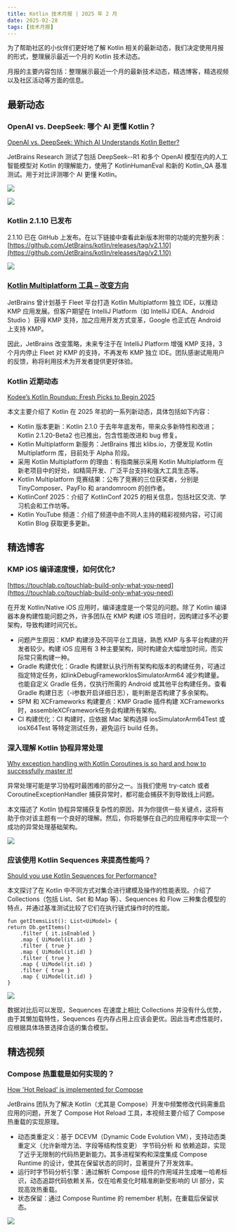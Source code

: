```yaml
---
title: Kotlin 技术月报 | 2025 年 2 月
date: 2025-02-28
tags: [技术月报]
---
```


为了帮助社区的小伙伴们更好地了解 Kotlin 相关的最新动态，我们决定使用月报的形式，整理展示最近一个月的 Kotlin 技术动态。

月报的主要内容包括：整理展示最近一个月的最新技术动态，精选博客，精选视频以及社区活动等方面的信息。

## 最新动态
### OpenAI vs. DeepSeek: 哪个 AI 更懂 Kotlin？
[OpenAI vs. DeepSeek: Which AI Understands Kotlin Better?](https://blog.jetbrains.com/kotlin/2025/02/openai-vs-deepseek-which-ai-understands-kotlin-better/)

JetBrains Research 测试了包括 DeepSeek--R1 和多个 OpenAI 模型在内的人工智能模型对 Kotlin 的理解能力，使用了 KotlinHumanEval 和新的 Kotlin_QA 基准测试。用于对比评测哪个 AI 更懂 Kotlin。

![](https://raw.gitmirror.com/RicardoJiang/resource/refs/heads/main/2025/feburary/p1.png)

![](https://raw.gitmirror.com/RicardoJiang/resource/refs/heads/main/2025/feburary/p2.png)

### Kotlin 2.1.10 已发布
2.1.10 已在 GitHub 上发布。在以下链接中查看此新版本附带的功能的完整列表：[https://github.com/JetBrains/kotlin/releases/tag/v2.1.10](https://github.com/JetBrains/kotlin/releases/tag/v2.1.10)

![](https://raw.gitmirror.com/RicardoJiang/resource/refs/heads/main/2025/feburary/p4.png)

### [Kotlin Multiplatform 工具 – 改变方向](https://blog.jetbrains.com/zh-hans/kotlin/2025/02/kotlin-multiplatform-tooling-shifting-gears/)
JetBrains 曾计划基于 Fleet 平台打造 Kotlin Multiplatform 独立 IDE，以推动 KMP 应用发展。但客户期望在 IntelliJ Platform（如 IntelliJ IDEA、Android Studio ）获得 KMP 支持，加之应用开发方式变革，Google 也正式在 Android 上支持 KMP。

因此，JetBrains 改变策略，未来专注于在 IntelliJ Platform 增强 KMP 支持，3 个月内停止 Fleet 对 KMP 的支持，不再发布 KMP 独立 IDE。团队感谢试用用户的反馈，称将利用技术为开发者提供更好体验。

### Kotlin 近期动态
[Kodee’s Kotlin Roundup: Fresh Picks to Begin 2025](https://blog.jetbrains.com/kotlin/2025/02/kodees-kotlin-roundup-fresh-picks/)

本文主要介绍了 Kotlin 在 2025 年初的一系列新动态，具体包括如下内容：

- Kotlin 版本更新：Kotlin 2.1.0 于去年年底发布，带来众多新特性和改进；Kotlin 2.1.20-Beta2 也已推出，包含性能改进和 bug 修复。
- Kotlin Multiplatform 新服务：JetBrains 推出 klibs.io，方便发现 Kotlin Multiplatform 库，目前处于 Alpha 阶段。
- 采用 Kotlin Multiplatform 的理由：有指南展示采用 Kotlin Multiplatform 在新老项目中的好处，如精简开发、广泛平台支持和强大工具生态等。
- Kotlin Multiplatform 竞赛结果：公布了竞赛的三位获奖者，分别是 TinyComposer、PayFlo 和 arandomroom 的创作者。
- KotlinConf 2025：介绍了 KotlinConf 2025 的相关信息，包括社区交流、学习机会和工作坊等。
- Kotlin YouTube 频道：介绍了频道中由不同人主持的精彩视频内容，可订阅 Kotlin Blog 获取更多更新。

## 精选博客
### KMP iOS 编译速度慢，如何优化?
[https://touchlab.co/touchlab-build-only-what-you-need](https://touchlab.co/touchlab-build-only-what-you-need)

在开发 Kotlin/Native iOS 应用时，编译速度是一个常见的问题。除了 Kotlin 编译器本身构建性能问题之外，许多团队在 KMP 构建 iOS 项目时，因构建过多不必要架构，导致构建时间冗长。

- 问题产生原因：KMP 构建涉及不同平台工具链，熟悉 KMP 与多平台构建的开发者较少。构建 iOS 应用有 3 种主要架构，同时构建会大幅增加时间，而实际常只需构建一种。
- Gradle 构建优化：Gradle 构建默认执行所有架构和版本的构建任务，可通过指定特定任务，如linkDebugFrameworkIosSimulatorArm64 减少构建量。也能自定义 Gradle 任务，仅执行所需的 Android 或其他平台构建任务。查看 Gradle 构建日志（-i参数开启详细日志），能判断是否构建了多余架构。
- SPM 和 XCFrameworks 构建要点：KMP Gradle 插件构建 XCFrameworks 时，assembleXCFramework任务会构建所有架构。
- CI 构建优化：CI 构建时，应依据 Mac 架构选择 iosSimulatorArm64Test 或 iosX64Test 等特定测试任务，避免运行 build 任务。

### 深入理解 Kotlin 协程异常处理
[Why exception handling with Kotlin Coroutines is so hard and how to successfully master it!](https://www.lukaslechner.com/why-exception-handling-with-kotlin-coroutines-is-so-hard-and-how-to-successfully-master-it/)

异常处理可能是学习协程时最困难的部分之一。当我们使用 try-catch 或者 CoroutineExceptionHandler 捕获异常时，都可能会捕获不到导致线上问题。

本文描述了 Kotlin 协程异常捕获复杂性的原因，并为你提供一些关键点，这将有助于你对该主题有一个良好的理解。然后，你将能够在自己的应用程序中实现一个成功的异常处理基础架构。

![](https://raw.gitmirror.com/RicardoJiang/resource/refs/heads/main/2025/feburary/p5.webp)

### 应该使用 Kotlin Sequences 来提高性能吗？
[Should you use Kotlin Sequences for Performance?](https://chrisbanes.me/posts/use-sequence/)

本文探讨了在 Kotlin 中不同方式对集合进行建模及操作的性能表现。介绍了 Collections（包括 List、Set 和 Map 等）、Sequences 和 Flow 三种集合模型的特点，并通过基准测试比较了它们在执行链式操作时的性能。

```
fun getItemsList(): List<UiModel> {
return Db.getItems()
    .filter { it.isEnabled }
    .map { UiModel(it.id) }
    .filter { true }
    .map { UiModel(it.id) }
    .filter { true }
    .map { UiModel(it.id) }
    .filter { true }
    .map { UiModel(it.id) }
}
```

![](https://raw.gitmirror.com/RicardoJiang/resource/refs/heads/main/2025/feburary/p6.png)

数据对比后可以发现，Sequences 在速度上相比 Collections 并没有什么优势，由于其懒加载特性，Sequences 在内存占用上应该会更优。因此当考虑性能时，应根据具体场景选择合适的集合模型。

## 精选视频
### Compose 热重载是如何实现的？
[How 'Hot Reload' is implemented for Compose](https://www.youtube.com/watch?v=I_FMnPaEBEA)

JetBrains 团队为了解决 Kotlin（尤其是 Compose）开发中频繁修改代码需重启应用的问题，开发了 Compose Hot Reload 工具，本视频主要介绍了 Compose 热重载的实现原理。

- 动态类重定义：基于 DCEVM（Dynamic Code Evolution VM），支持动态类重定义（允许新增方法、字段等结构性变更）
字节码分析 和 依赖追踪，实现了近乎无限制的代码热更新能力。其多进程架构和深度集成 Compose Runtime 的设计，使其在保留状态的同时，显著提升了开发效率。
- 运行时字节码分析引擎：通过解析 Compose 组件的作用域并生成唯一哈希标识，动态追踪代码依赖关系，仅在哈希变化时精准刷新受影响的 UI 部分，实现高效热重载。
- 状态保留：通过 Compose Runtime 的 remember 机制，在重载后保留状态。

![](https://raw.gitmirror.com/RicardoJiang/resource/refs/heads/main/2025/feburary/p3.png)